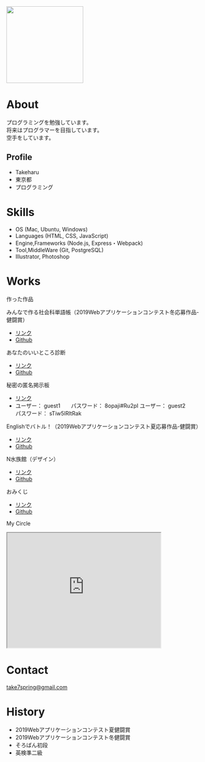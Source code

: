 <img src="DSC_0724.JPG" width="200">

# About
プログラミングを勉強しています。  
将来はプログラマーを目指しています。  
空手をしています。

## Profile
- Takeharu
- 東京都
- プログラミング

# Skills
- OS (Mac, Ubuntu, Windows)
- Languages (HTML, CSS, JavaScript)
- Engine,Frameworks (Node.js, Express・Webpack)
- Tool,MiddleWare (Git, PostgreSQL)
- Illustrator, Photoshop
 
# Works
作った作品

 みんなで作る社会科単語帳（2019Webアプリケーションコンテスト冬応募作品-健闘賞）
 - [リンク](https://agile-island-49568.herokuapp.com/posts)
 - [Github](https://github.com/Takeharu7-51/society-vocabulary-book)
 
 あなたのいいところ診断
 - [リンク](https://takeharu7-51.github.io/assessment/assessment.html)
 - [Github](https://github.com/Takeharu7-51/assessment)
 
 秘密の匿名掲示板
 - [リンク](https://floating-gorge-31481.herokuapp.com/posts)
 - ユーザー： guest1　　パスワード： 8opaji#Ru2pI
   ユーザー： guest2　　パスワード： sTiw5lRltRak
 
 Englishでバトル！（2019Webアプリケーションコンテスト夏応募作品-健闘賞）
 - [リンク](https://takeharu7.github.io/2019summerWebPagecontest/2019Webアプリコンテスト/index.html)
 - [Github](https://github.com/takeharu7/2019summerWebPagecontest)
 
 N水族館（デザイン）
 - [リンク](https://takeharu7-51.github.io/N-aquarium/)
 - [Github](https://github.com/Takeharu7-51/N-aquarium)
 
 おみくじ
 - [リンク](https://takeharu7-51.github.io/Omikuji/)
 - [Github](https://github.com/Takeharu7-51/Omikuji)
 
 My Circle
 <iframe src="https://www.openprocessing.org/sketch/833453/embed/" width="400" height="300"></iframe>
 
# Contact
take7spring@gmail.com

# History
 - 2019Webアプリケーションコンテスト夏健闘賞
  - 2019Webアプリケーションコンテスト冬健闘賞
 - そろばん初段
 - 英検準二級
